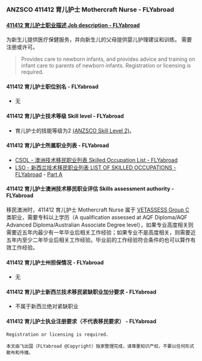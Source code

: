 ### ANZSCO 411412 育儿护士 Mothercraft Nurse - FLYabroad ###

#### [411412 育儿护士职业描述 Job description - FLYabroad](http://www.flyabroadvisa.com/anzsco/4114.html#411412)

为新生儿提供医疗保健服务，并向新生儿的父母提供婴儿护理建议和训练。
需要注册或许可。

> Provides care to newborn infants, and provides advice and training on infant care to parents of newborn infants. Registration or licensing is required.

#### 411412 育儿护士职位别名 - FLYabroad
 
- 无

#### 411412 育儿护士技术等级 Skill level - FLYabroad

- 育儿护士的技能等级为2 [(ANZSCO Skill Level 2)](http://www.flyabroadvisa.com/anzsco/)。

#### 411412 育儿护士所属职业列表 - FLYabroad

- [CSOL - 澳洲技术移民职业列表 Skilled Occupation List - FLYabroad](http://www.flyabroadvisa.com/sol/)
- [LSO - 新西兰技术移民职业列表 LIST OF SKILLED OCCUPATIONS - FLYabroad](http://nz.flyabroadvisa.com/lso/) - [Part A](parta)

#### 411412 育儿护士澳洲技术移民职业评估 Skills assessment authority - FLYabroad

移民澳洲时，411412 育儿护士 Mothercraft Nurse 属于 [VETASSESS Group C ](http://www.flyabroadvisa.com/ass/vetassess.html)类职业，需要专科以上学历（A qualification assessed at AQF Diploma/AQF Advanced Diploma/Australian Associate Degree level），如果专业高度相关则需要近五年内最少有一年毕业后相关工作经验；如果专业不是高度相关，则需要近五年内至少二年毕业后相关工作经验。毕业前的工作经验符合条件的也可以算作有效工作经验。

#### 411412 育儿护士州担保情况 - FLYabroad

- 无

#### 411412 育儿护士新西兰技术移民紧缺职业加分要求 - FLYabroad

- 不属于新西兰绝对紧缺职业

#### 411412 育儿护士执业注册要求（不代表移民要求） - FLYabroad

    Registration or licensing is required.

`本文由飞出国（FLYabroad @Copyright）独家整理完成，请尊重知识产权，不要以任何形式散布和传播。`